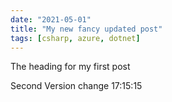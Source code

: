 ```yaml
---
date: "2021-05-01"
title: "My new fancy updated post"
tags: [csharp, azure, dotnet]
---
```


The heading for my first post

Second Version change 17:15:15
